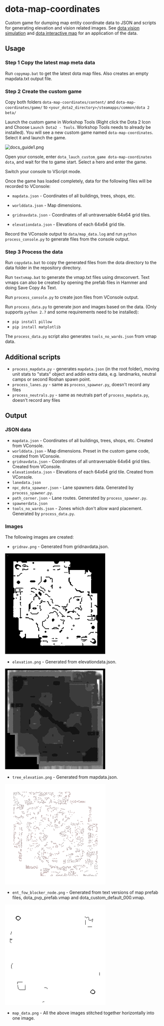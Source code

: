 # dota-map-coordinates

Custom game for dumping map entity coordinate data to JSON and scripts for generating elevation and vision related images. See [dota vision simulation](https://github.com/devilesk/dota-vision-simulation) and [dota interactive map](https://github.com/devilesk/dota-interactive-map) for an application of the data.

## Usage

### Step 1 Copy the latest map meta data

Run `copymap.bat` to get the latest dota map files. Also creates an empty mapdata.txt output file.

### Step 2 Create the custom game

Copy both folders `dota-map-coordinates/content/` and  `dota-map-coordinates/game/` to `<your_dota2_directory>/steamapps/common/dota 2 beta/` 

Launch the custom game in Workshop Tools (Right click the Dota 2 Icon and Choose `Launch Dota2 - Tools`. Workshop Tools needs to already be installed). You will see a new custom game named `dota-map-coordinates`. Select it and launch the game.

![docs_guide1.png](docs_guide1.png?raw=true)

Open your console, enter `dota_lauch_custom_game dota-map-coordinates dota`, and wait for the to game start. Select a hero and enter the game.

Switch your console to VScript mode.

Once the game has loaded completely, data for the following files will be recorded to VConsole:

* `mapdata.json` - Coordinates of all buildings, trees, shops, etc.

* `worlddata.json` - Map dimensions.

* `gridnavdata.json` - Coordinates of all untraversable 64x64 grid tiles. 

* `elevationdata.json` - Elevations of each 64x64 grid tile.

Record the VConsole output to `data/map_data.log` and run `python process_console.py` to generate files from the console output.

### Step 3 Process the data

Run `copydata.bat` to copy the generated files from the dota directory to the data folder in the repository directory.

Run `textvmap.bat` to generate the vmap.txt files using dmxconvert. Text vmaps can also be created by opening the prefab files in Hammer and doing Save Copy As Text.

Run `process_console.py` to create json files from VConsole output.

Run `process_data.py` to generate json and images based on the data. (Only supports `python 2.7` and some requirements need to be installed):
- `pip install pillow`
- `pip install matplotlib`

The `process_data.py` script also generates `tools_no_wards.json` from vmap data.

## Additional scripts

* `process_mapdata.py` - generates `mapdata.json` (in the root folder), moving unit stats to "stats" object and addin extra data, e.g. landmarks, neutral camps or second Roshan spawn point.
* `process_lanes.py` - same as `process_spawner.py`, doesn't record any files
* `process_neutrals.py` - same as neutrals part of `process_mapdata.py`, doesn't record any files

## Output

### JSON data

* `mapdata.json` - Coordinates of all buildings, trees, shops, etc. Created from VConsole.
* `worlddata.json` - Map dimensions. Preset in the custom game code, created from VConsole.
* `gridnavdata.json` - Coordinates of all untraversable 64x64 grid tiles. Created from VConsole.
* `elevationdata.json` - Elevations of each 64x64 grid tile. Created from VConsole.
* `lanedata.json`
* `npc_dota_spawner.json` - Lane spawners data. Generated by `process_spawner.py`.
* `path_corner.json` - Lane routes. Generated by `process_spawner.py`.
* `spawnerdata.json`
* `tools_no_wards.json` - Zones which don't allow ward placement. Generated by `process_data.py`.

### Images

The following images are created:

* `gridnav.png` - Generated from gridnavdata.json.

![gridnav.png](img/gridnav.png?raw=true)

* `elevation.png` - Generated from elevationdata.json.

![elevation.png](img/elevation.png?raw=true)

* `tree_elevation.png` - Generated from mapdata.json.

![tree_elevation.png](img/tree_elevation.png?raw=true)

* `ent_fow_blocker_node.png` - Generated from text versions of map prefab files, dota_pvp_prefab.vmap and dota_custom_default_000.vmap.

![ent_fow_blocker_node.png](img/ent_fow_blocker_node.png?raw=true)

* `map_data.png` - All the above images stitched together horizontally into one image.